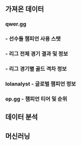 ## 가져온 데이터
### qwer.gg 
###         - 선수들 챔피언 사용 스탯
###         - 리그 전체 경기 결과 및 정보
###         - 리그 경기별 골드 격차 정보


### lolanalyst -  글로벌 챔피언 정보
### op.gg      -  챔피언 티어 및 순위


## 데이터 분석


## 머신러닝
##

